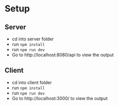 # Setup

## Server

- cd into server folder
- run `npm install`
- run `npm run dev`
- Go to http://localhost:8080/api to view the output

## Client

- cd into client folder
- run `npm install`
- run `npm run dev`
- Go to http://localhost:3000/ to view the output
